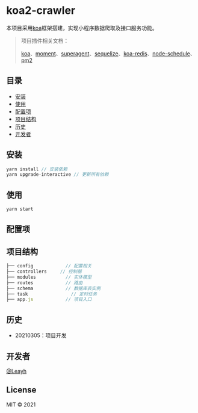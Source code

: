 # koa2-crawler

本项目采用[koa](https://github.com/koajs/koa)框架搭建，实现小程序数据爬取及接口服务功能。

>  项目插件相关文档：
>
>  [koa](https://koa.bootcss.com/)、[moment](http://momentjs.cn/)、[superagent](https://visionmedia.github.io/superagent/)、[sequelize](https://www.sequelize.com.cn/)、[koa-redis](https://www.npmjs.com/package/koa-redis)、[node-schedule](https://www.npmjs.com/package/node-schedule)、[pm2]()

## 目录

- [安装](#安装)
- [使用](#使用)
- [配置项](#配置项)
- [项目结构](#项目结构)
- [历史](#历史)
- [开发者](#开发者)

## 安装

```javascript
yarn install // 安装依赖
yarn upgrade-interactive // 更新所有依赖
```

## 使用

```javascript
yarn start
```

## 配置项




## 项目结构

```javascript
├── config 			  // 配置相关
├── controllers 	// 控制器
├── modules 		  // 实体模型
├── routes 			  // 路由
├── schema 			  // 数据库表实例
├── task 			    // 定时任务
├── app.js 			  // 项目入口
```

## 历史

- 20210305：项目开发

## 开发者

[@Leayh](https://github.com/xiaxiangyun)

## License

MIT © 2021
